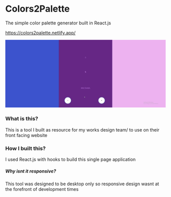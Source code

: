 # Colors2Palette
The simple color palette generator built in React.js

https://colors2palette.netlify.app/

![gif webpage working working](github-gif.gif)

### What is this?
This is a tool I built as resource for my works design team/ to use on their front facing website

### How I built this?
I used React.js with hooks to build this single page application

##### Why isnt it responsive?
This tool was designed to be desktop only so responsive design wasnt at the forefront of development times
